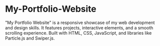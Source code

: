 # My-Portfolio-Website
"My Portfolio Website" is a responsive showcase of my web development and design skills. It features projects, interactive elements, and a smooth scrolling experience. Built with HTML, CSS, JavaScript, and libraries like Particle.js and Swiper.js.
